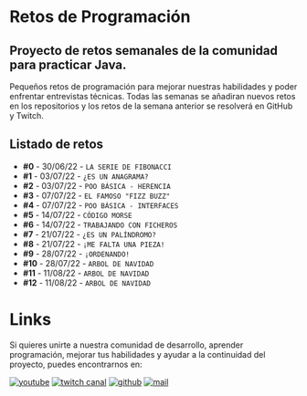 # Retos de Programación

## Proyecto de retos semanales de la comunidad para practicar Java.

Pequeños retos de programación para mejorar nuestras habilidades y poder enfrentar entrevistas técnicas. Todas las semanas se añadiran nuevos retos en los repositorios y los retos de la semana anterior se resolverá en GitHub y Twitch.

## Listado de retos

* **#0**  - 30/06/22 - `LA SERIE DE FIBONACCI`
* **#1**  - 03/07/22 - `¿ES UN ANAGRAMA?`
* **#2**  - 03/07/22 - `POO BÁSICA - HERENCIA`
* **#3**  - 07/07/22 - `EL FAMOSO "FIZZ BUZZ"`
* **#4**  - 07/07/22 - `POO BÁSICA - INTERFACES`
* **#5**  - 14/07/22 - `CÓDIGO MORSE`
* **#6**  - 14/07/22 - `TRABAJANDO CON FICHEROS`
* **#7**  - 21/07/22 - `¿ES UN PALÍNDROMO?`
* **#8**  - 21/07/22 - `¡ME FALTA UNA PIEZA!`
* **#9**  - 28/07/22 - `¡ORDENANDO!`
* **#10** - 28/07/22 - `ARBOL DE NAVIDAD`
* **#11** - 11/08/22 - `ARBOL DE NAVIDAD`
* **#12** - 11/08/22 - `ARBOL DE NAVIDAD`

# Links

Si quieres unirte a nuestra comunidad de desarrollo, aprender programación, mejorar tus habilidades y ayudar a la continuidad del proyecto, puedes encontrarnos en:

[![youtube](https://user-images.githubusercontent.com/107611682/177044711-c30fe104-79fd-4a74-aa3e-2e7bf9aba443.jpg)](https://www.youtube.com/channel/UCufTc7taro7_Rd5vCIsRbHA)
[![twitch canal](https://user-images.githubusercontent.com/107611682/177045344-a72304d5-0bc5-4b7f-92b9-c45dc1d6eabd.png)](https://twitch.tv/codigoronin)
[![github](https://user-images.githubusercontent.com/107611682/177045555-1c65a1d0-d637-4025-be08-1198c4b6f8af.png)](https://github.com/codigoRonin)
[![mail](https://user-images.githubusercontent.com/107611682/177038913-61456b11-f273-4fdd-8909-89dd86710418.jpg)](mailto:codigoronin@gmail.com)

